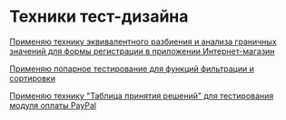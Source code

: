 # Техники тест-дизайна
[Применяю технику эквивалентного разбиения и анализа граничных значений для формы регистрации в приложении Интернет-магазин](https://docs.google.com/spreadsheets/d/1doSiie6DXj2ejHb2QZTdIns3BiN6ybT7B5uJmuEmF2o/edit?usp=sharing)

[Применяю попарное тестирование для функций фильтрации и сортировки](https://docs.google.com/spreadsheets/d/1rg9iUG_OEtkZ6HwfAuWLZFPRYpfhcKLExlJti84rlMA/edit?usp=sharing)

[Применяю технику "Таблица принятия решений" для тестирования модуля оплаты PayPal](https://docs.google.com/spreadsheets/d/16qcfBGA5WbMPERyxayn_I65aly9G3s8nIPl2T22nZ2E/edit?usp=sharing)
